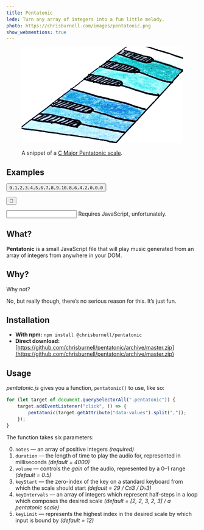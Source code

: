 ```yaml
---
title: Pentatonic
lede: Turn any array of integers into a fun little melody.
photo: https://chrisburnell.com/images/pentatonic.png
show_webmentions: true
---
```


<figure>
    <picture>
        <source srcset="/images/pentatonic.webp" type="image/webp" />
        <img src="/images/pentatonic.png" alt="" role="presentation" loading="lazy">
    </picture>
    <figcaption><p>A snippet of a <a href="https://en.wikipedia.org/wiki/Pentatonic_scale">C Major Pentatonic scale</a>.</p></figcaption>
</figure>

## Examples

<button id="button" class="button  pentatonic" data-values="0,1,2,3,4,5,6,7,8,9,10,8,6,4,2,0,0,0"><code>0,1,2,3,4,5,6,7,8,9,10,8,6,4,2,0,0,0</code></button>

<canvas id="sparkline" class="sparkline pentatonic" width="160" height="24" data-values="0,0,0,0,0,0,0,0,4,0,0,4,9,1,4,5,2,4,2,6,4,6,4,6,5,0"></canvas>

<button id="treasure" class="button" onclick="pentatonic([0,2,4,6,0,2,4,6,1,3,5,7,1,3,5,7,2,4,6,8,2,4,6,8,3,5,7,9,3,5,7,9,4,6,8,10,4,6,8,10,10,10,3,3,4,4,5,5,6,6,6,6,6,6], 8000, 0.5, 36, [1], 20)">🔑</button>

<div>
    <input id="custom-input" type="text" pattern="[0-9]+" maxlength="26" onkeyup="validate(event)">
    <canvas id="custom-sparkline" class="sparkline" width="160" height="24" tabindex="0"></canvas>
    <script>
        function validate(event) {
            var typing = event || window.event;
            // Handle paste
            if (typing.type === "paste") {
                key = event.clipboardData.getData('text/plain');
            }
            // Handle key press
            else {
                var key = typing.keyCode || typing.which;
                key = String.fromCharCode(key);
            }
            var regex = /[0-9]/;
            if(!regex.test(key)) {
                typing.returnValue = false;
                if (typing.preventDefault) typing.preventDefault();
            }
            let notes = document.querySelector("#custom-input").value.split("");
            sparkline("custom-sparkline", notes);
        }
        document.querySelector("#custom-sparkline").addEventListener("click", function(event) {
            let notes = document.querySelector("#custom-input").value.split("");
            pentatonic(notes, (160 * notes.length));
        });
    </script>
    <noscript>Requires JavaScript, unfortunately.</noscript>
</div>

## What?

**Pentatonic** is a small JavaScript file that will play music generated from an array of integers from anywhere in your DOM.

## Why?

Why not?

No, but really though, there’s no serious reason for this. It’s just fun.

## Installation

- **With npm:** `npm install @chrisburnell/pentatonic`
- **Direct download:** [https://github.com/chrisburnell/pentatonic/archive/master.zip](https://github.com/chrisburnell/pentatonic/archive/master.zip)

## Usage

*pentatonic.js* gives you a function, `pentatonic()` to use, like so:

```javascript
for (let target of document.querySelectorAll(".pentatonic")) {
    target.addEventListener("click", () => {
        pentatonic(target.getAttribute("data-values").split(","));
    });
}
```

The function takes six parameters:

0. `notes` — an array of positive integers *(required)*
0. `duration` — the length of time to play the audio for, represented in milliseconds *(default = 4000)*
0. `volume` — controls the *gain* of the audio, represented by a 0–1 range *(default = 0.5)*
0. `keyStart` — the zero-index of the key on a standard keyboard from which the scale should start *(default = 29 / C♯3 / D♭3)*
0. `keyIntervals` — an array of integers which represent half-steps in a loop which composes the desired scale *(default = [2, 2, 3, 2, 3] / a pentatonic scale)*
0. `keyLimit` — represents the highest index in the desired scale by which input is bound by *(default = 12)*
